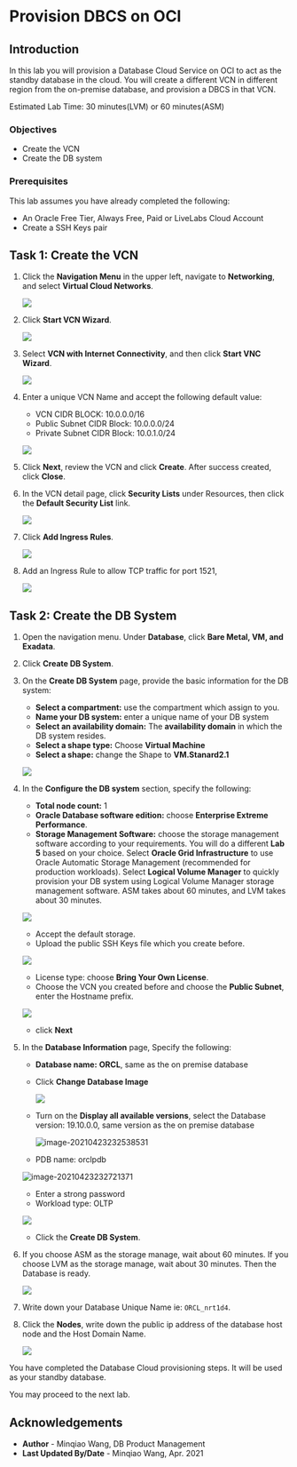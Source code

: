 # Provision DBCS on OCI

## Introduction
In this lab you will provision a Database Cloud Service on OCI to act as the standby database in the cloud. You will create a different VCN in different region from the on-premise database, and provision a DBCS in that VCN. 

Estimated Lab Time: 30 minutes(LVM) or 60 minutes(ASM)

### Objectives

-   Create the VCN
-   Create the DB system

### Prerequisites

This lab assumes you have already completed the following:
- An Oracle Free Tier, Always Free, Paid or LiveLabs Cloud Account
- Create a SSH Keys pair

## Task 1: Create the VCN

1. Click the **Navigation Menu** in the upper left, navigate to **Networking**, and select **Virtual Cloud Networks**.

	![](https://raw.githubusercontent.com/oracle/learning-library/master/common/images/console/networking-vcn.png " ")

2. Click **Start VCN Wizard**.

   ![](./images/image-20200505124016137.png " ")

3. Select **VCN with Internet Connectivity**, and then click **Start VNC Wizard**. 

   ![](./images/image-20200505124118072.png " ")

4. Enter a unique VCN Name and accept the following default value:

    - VCN CIDR BLOCK: 10.0.0.0/16
    - Public Subnet CIDR Block: 10.0.0.0/24
    - Private Subnet CIDR Block: 10.0.1.0/24

    ![](./images/image-20200130161029651.png " ")

5. Click **Next**, review the VCN and click **Create**. After success created, click **Close**.

6. In the VCN detail page, click **Security Lists** under Resources, then click the **Default Security List** link.

   ![](./images/image-20200505124535018.png " ")

7. Click **Add Ingress Rules**.

   ![](./images/image-20200505124752217.png " ")

8. Add an Ingress Rule to allow TCP traffic for port 1521, 

   ![](./images/image-20200505124937347.png " ")



## Task 2: Create the DB System

1. Open the navigation menu. Under **Database**, click **Bare Metal, VM, and Exadata**.

2. Click **Create DB System**.

3. On the **Create DB System** page, provide the basic information for the DB system:

    - **Select a compartment:** use the compartment which assign to you.
    - **Name your DB system:** enter a unique name of your DB system
    - **Select an availability domain:** The **availability domain** in which the DB system resides.
    - **Select a shape type:** Choose **Virtual Machine**
    - **Select a shape:** change the Shape to **VM.Stanard2.1**

    ![](images/image-20201030173006205.png)

   

4. In the **Configure the DB system** section, specify the following:

    - **Total node count:** 1
    - **Oracle Database software edition:** choose **Enterprise Extreme Performance**.
    - **Storage Management Software:**  choose the storage management software according to your requirements. You will do a different **Lab 5** based on your choice. Select **Oracle Grid Infrastructure** to use Oracle Automatic Storage Management (recommended for production workloads). Select **Logical Volume Manager** to quickly provision your DB system using Logical Volume Manager storage management software.  ASM takes about 60 minutes, and LVM takes about 30 minutes.

    ![](./images/image-20200505123551616.png " ")

    - Accept the default storage.
    - Upload the public SSH Keys file which you create before.

    ![](./images/image-20200130180431669.png " ")

    - License type: choose **Bring Your Own License**.
    - Choose the VCN you created before and choose the **Public Subnet**, enter the Hostname prefix.

    ![](./images/image-20200130180737270.png " ")

    - click **Next**

5. In the **Database Information** page, Specify the following:

    - **Database name:** **ORCL**, same as the on premise database

    - Click **Change Database Image**

       ![](images/image-20201030173528498.png)

    - Turn on the **Display all available versions**, select the Database version: 19.10.0.0, same version as the on premise database

       ![image-20210423232538531](images/image-20210423232538531.png)

    - PDB name: orclpdb

    ![image-20210423232721371](images/image-20210423232721371.png)

    - Enter a strong password
    - Workload type: OLTP

    ![](./images/image-20200130181651405.png " ")

    - Click the **Create DB System**.

6. If you choose ASM as the storage manage, wait about 60 minutes. If you choose LVM as the storage manage, wait about 30 minutes. Then the Database is ready.

   ![](images/image-20201031113736025.png)

7. Write down your Database Unique Name ie: `ORCL_nrt1d4`.
8. Click the **Nodes**,  write down the public ip address of the database host node and the Host Domain Name.

   ![](images/image-20201031113833200.png)

You have completed the Database Cloud provisioning steps.  It will be used as your standby database.

You may proceed to the next lab.

## Acknowledgements
* **Author** - Minqiao Wang, DB Product Management
* **Last Updated By/Date** - Minqiao Wang, Apr. 2021

